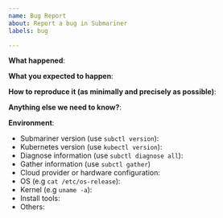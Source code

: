```yaml
---
name: Bug Report
about: Report a bug in Submariner
labels: bug

---
```


<!-- Please use this template while reporting a bug and provide as much info as
possible. Not doing so may result in your bug not being addressed in a timely
manner. Thanks!

If the matter is security related, please disclose it privately to the
Submariner Owners: https://github.com/orgs/submariner-io/teams/submariner-core
-->


**What happened**:

**What you expected to happen**:

**How to reproduce it (as minimally and precisely as possible)**:

**Anything else we need to know?**:

**Environment**:
- Submariner version (use `subctl version`):
- Kubernetes version (use `kubectl version`):
- Diagnose information (use `subctl diagnose all`):
- Gather information (use `subctl gather`)
- Cloud provider or hardware configuration:
- OS (e.g `cat /etc/os-release`):
- Kernel (e.g `uname -a`):
- Install tools:
- Others:
